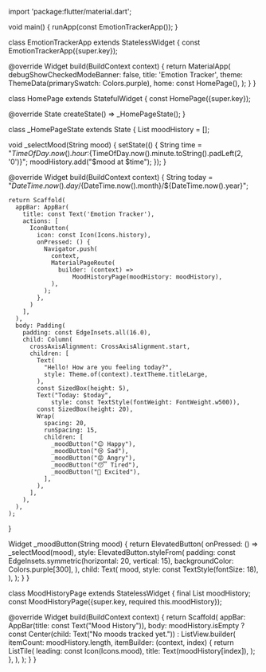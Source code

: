 import 'package:flutter/material.dart';

void main() {
  runApp(const EmotionTrackerApp());
}

class EmotionTrackerApp extends StatelessWidget {
  const EmotionTrackerApp({super.key});

  @override
  Widget build(BuildContext context) {
    return MaterialApp(
      debugShowCheckedModeBanner: false,
      title: 'Emotion Tracker',
      theme: ThemeData(primarySwatch: Colors.purple),
      home: const HomePage(),
    );
  }
}

class HomePage extends StatefulWidget {
  const HomePage({super.key});

  @override
  State<HomePage> createState() => _HomePageState();
}

class _HomePageState extends State<HomePage> {
  List<String> moodHistory = [];

  void _selectMood(String mood) {
    setState(() {
      String time =
          "${TimeOfDay.now().hour}:${TimeOfDay.now().minute.toString().padLeft(2, '0')}";
      moodHistory.add("$mood at $time");
    });
  }

  @override
  Widget build(BuildContext context) {
    String today =
        "${DateTime.now().day}/${DateTime.now().month}/${DateTime.now().year}";

    return Scaffold(
      appBar: AppBar(
        title: const Text('Emotion Tracker'),
        actions: [
          IconButton(
            icon: const Icon(Icons.history),
            onPressed: () {
              Navigator.push(
                context,
                MaterialPageRoute(
                  builder: (context) =>
                      MoodHistoryPage(moodHistory: moodHistory),
                ),
              );
            },
          )
        ],
      ),
      body: Padding(
        padding: const EdgeInsets.all(16.0),
        child: Column(
          crossAxisAlignment: CrossAxisAlignment.start,
          children: [
            Text(
              "Hello! How are you feeling today?",
              style: Theme.of(context).textTheme.titleLarge,
            ),
            const SizedBox(height: 5),
            Text("Today: $today",
                style: const TextStyle(fontWeight: FontWeight.w500)),
            const SizedBox(height: 20),
            Wrap(
              spacing: 20,
              runSpacing: 15,
              children: [
                _moodButton("😊 Happy"),
                _moodButton("😢 Sad"),
                _moodButton("😡 Angry"),
                _moodButton("😴 Tired"),
                _moodButton("🤩 Excited"),
              ],
            ),
          ],
        ),
      ),
    );
  }

  Widget _moodButton(String mood) {
    return ElevatedButton(
      onPressed: () => _selectMood(mood),
      style: ElevatedButton.styleFrom(
        padding: const EdgeInsets.symmetric(horizontal: 20, vertical: 15),
        backgroundColor: Colors.purple[300],
      ),
      child: Text(
        mood,
        style: const TextStyle(fontSize: 18),
      ),
    );
  }
}

class MoodHistoryPage extends StatelessWidget {
  final List<String> moodHistory;
  const MoodHistoryPage({super.key, required this.moodHistory});

  @override
  Widget build(BuildContext context) {
    return Scaffold(
      appBar: AppBar(title: const Text("Mood History")),
      body: moodHistory.isEmpty
          ? const Center(child: Text("No moods tracked yet."))
          : ListView.builder(
              itemCount: moodHistory.length,
              itemBuilder: (context, index) {
                return ListTile(
                  leading: const Icon(Icons.mood),
                  title: Text(moodHistory[index]),
                );
              },
            ),
    );
  }
}

